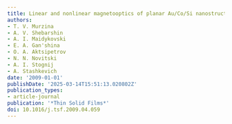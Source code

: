 ```yaml
---
title: Linear and nonlinear magnetooptics of planar Au/Co/Si nanostructures
authors:
- T. V. Murzina
- A. V. Shebarshin
- A. I. Maidykovski
- E. A. Gan'shina
- O. A. Aktsipetrov
- N. N. Novitski
- A. I. Stognij
- A. Stashkevich
date: '2009-01-01'
publishDate: '2025-03-14T15:51:13.020802Z'
publication_types:
- article-journal
publication: '*Thin Solid Films*'
doi: 10.1016/j.tsf.2009.04.059
---
```

